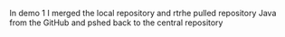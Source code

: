 In demo 1 I merged the local repository and rtrhe pulled repository Java from the GitHub and pshed back to the central repository
